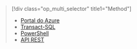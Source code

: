 > [!div class="op_multi_selector" title1="Method"]
> * [Portal do Azure](../articles/sql-database/sql-database-configure-firewall-settings.md)
> * [Transact-SQL](../articles/sql-database/sql-database-configure-firewall-settings-tsql.md)
> * [PowerShell](../articles/sql-database/sql-database-configure-firewall-settings-powershell.md)
> * [API REST](../articles/sql-database/sql-database-configure-firewall-settings-rest.md)
> 
> 



<!--HONumber=Jan17_HO3-->


